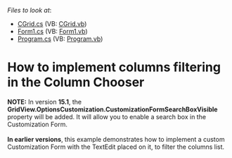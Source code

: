 <!-- default file list -->
*Files to look at*:

* [CGrid.cs](./CS/WindowsApplication133/CGrid.cs) (VB: [CGrid.vb](./VB/WindowsApplication133/CGrid.vb))
* [Form1.cs](./CS/WindowsApplication133/Form1.cs) (VB: [Form1.vb](./VB/WindowsApplication133/Form1.vb))
* [Program.cs](./CS/WindowsApplication133/Program.cs) (VB: [Program.vb](./VB/WindowsApplication133/Program.vb))
<!-- default file list end -->
# How to implement columns filtering in the Column Chooser


<p><strong>NOTE:</strong> In version <strong>15.1</strong>, the <strong>GridView.OptionsCustomization.CustomizationFormSearchBoxVisible</strong> property will be added. It will allow you to enable a search box in the Customization Form.<br /><br /><strong>In earlier versions</strong>, this example demonstrates how to implement a custom Customization Form with the TextEdit placed on it, to filter the columns list.</p>

<br/>


